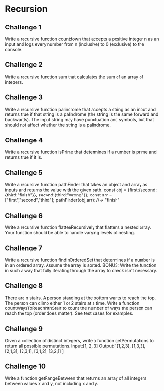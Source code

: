 # Recursion

## Challenge 1
Write a recursive function countdown that accepts a positive integer n as an input and logs every number from n (inclusive) to 0 (exclusive) to the console.

## Challenge 2
Write a recursive function sum that calculates the sum of an array of integers.

## Challenge 3
Write a recursive function palindrome that accepts a string as an input and returns true if that string is a palindrome (the string is the same forward and backwards). The input string may have punctuation and symbols, but that should not affect whether the string is a palindrome.

## Challenge 4
Write a recursive function isPrime that determines if a number is prime and returns true if it is.

## Challenge 5
Write a recursive function pathFinder that takes an object and array as inputs and returns the value with the given path.
const obj = {first:{second:{third:"finish"}}, second:{third:"wrong"}};
const arr = ["first","second","third"];
pathFinder(obj,arr);   //-> "finish"

## Challenge 6
Write a recursive function flattenRecursively that flattens a nested array. Your function should be able to handle varying levels of nesting.

## Challenge 7
Write a recursive function findInOrderedSet that determines if a number is in an ordered array. Assume the array is sorted. BONUS: Write the function in such a way that fully iterating through the array to check isn't necessary.

## Challenge 8
There are n stairs. A person standing at the bottom wants to reach the top. The person can climb either 1 or 2 stairs at a time. Write a function countWaysToReachNthStair to count the number of ways the person can reach the top (order does matter). See test cases for examples.

## Challenge 9
Given a collection of distinct integers, write a function getPermutations to return all possible permutations.
Input:[1, 2, 3]
Output:[
  [1,2,3],
  [1,3,2],
  [2,1,3],
  [2,3,1],
  [3,1,2],
  [3,2,1]
]

## Challenge 10
Write a function getRangeBetween that returns an array of all integers between values x and y, not including x and y.
